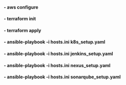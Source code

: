 #### - aws configure
#### - terraform init
#### - terraform apply
#### - ansible-playbook -i hosts.ini k8s_setup.yaml

####  - ansible-playbook -i hosts.ini  jenkins_setup.yaml
####  - ansible-playbook -i hosts.ini  nexus_setup.yaml
####  - ansible-playbook -i hosts.ini  sonarqube_setup.yaml

